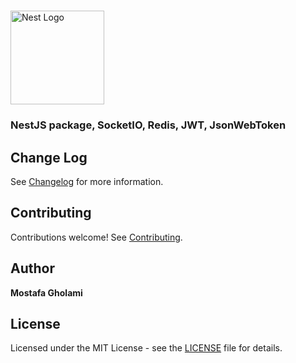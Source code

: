 <h1 align="center"></h1>

<div align="left">
  <a href="http://nestjs.com/" target="_blank">
    <img src="https://nestjs.com/img/logo_text.svg" width="150" alt="Nest Logo" />
  </a>
</div>

<h3 align="left">NestJS package, SocketIO, Redis, JWT, JsonWebToken </h3>

## Change Log

See [Changelog](CHANGELOG.md) for more information.

## Contributing

Contributions welcome! See [Contributing](CONTRIBUTING.md).

## Author

**Mostafa Gholami**

## License

Licensed under the MIT License - see the [LICENSE](LICENSE) file for details.
